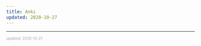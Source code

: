 ```yaml
---
title: Anki
updated: 2020-10-27
---
```


---

<sup><sub><font color="#a6a6a6">updated: 2020-10-27</font></sub></sup>
